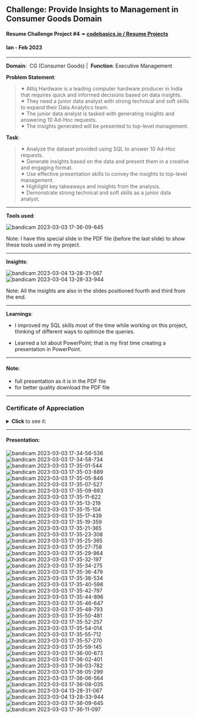 ## **Challenge**: Provide Insights to Management in Consumer Goods Domain

#### Resume Challenge Project #4 ➛ [codebasics.io / Resume Projects](https://codebasics.io/challenge/codebasics-resume-project-challenge)
#### Ian - Feb 2023 

---

**Domain**:  CG (Consumer Goods)  |  **Function**:  Executive Management
  
  
**Problem Statement**:

> ✦ Atliq Hardware is a leading computer hardware producer in India that requires quick and informed decisions based on data insights.  
> ✦ They need a junior data analyst with strong technical and soft skills to expand their Data Analytics team.  
> ✦ The junior data analyst is tasked with generating insights and answering 10 Ad-Hoc requests.  
> ✦ The insights generated will be presented to top-level management.  


**Task**:

> ✦ Analyze the dataset provided using SQL to answer 10 Ad-Hoc requests.  
> ✦ Generate insights based on the data and present them in a creative and engaging format.  
> ✦ Use effective presentation skills to convey the insights to top-level management.  
> ✦ Highlight key takeaways and insights from the analysis.  
> ✦ Demonstrate strong technical and soft skills as a junior data analyst.  

---

**Tools used**:

![bandicam 2023-03-03 17-36-09-645](https://user-images.githubusercontent.com/94936000/222762112-e968f3f7-7fcb-4243-a2c2-fd998277224f.jpg)

Note: I have this special slide in the PDF file (before the last slide) to show these tools used in my project.

---  

**Insights**: 

![bandicam 2023-03-04 13-28-31-067](https://user-images.githubusercontent.com/94936000/222897413-ca8351af-77a1-43a9-a820-dc3bc743712f.jpg)
![bandicam 2023-03-04 13-28-33-944](https://user-images.githubusercontent.com/94936000/222897416-89ddde2e-ae01-4d36-8f62-226f49460c6b.jpg)

Note: All the insights are also in the slides positioned fourth and third from the end.

---

**Learnings**:

- I improved my SQL skills most of the time while working on this project, thinking of different ways to optimize the queries.

- Learned a lot about PowerPoint; that is my first time creating a presentation in PowerPoint.

----

#### Note: 
- full presentation as it is in the PDF file
- for better quality download the PDF file

---

### Certificate of Appreciation
<details><summary><b>Click</b> to see it:</summary><img src="https://user-images.githubusercontent.com/94936000/223107612-35e96d6d-9707-46ae-99c3-d067cd194b63.jpg"></details>

---


#### Presentation:

![bandicam 2023-03-03 17-34-56-536](https://user-images.githubusercontent.com/94936000/222761987-54cac72d-0eff-4a64-9672-3b2c167042a0.jpg)
![bandicam 2023-03-03 17-34-58-734](https://user-images.githubusercontent.com/94936000/222761993-359cedfa-9d6b-41fb-be5d-1d4c5ae72e1d.jpg)
![bandicam 2023-03-03 17-35-01-544](https://user-images.githubusercontent.com/94936000/222761997-38950d53-51ff-4152-80b4-b9de287691d3.jpg)
![bandicam 2023-03-03 17-35-03-889](https://user-images.githubusercontent.com/94936000/222762000-7ace81f7-141f-4c4b-9e84-712de58414d5.jpg)
![bandicam 2023-03-03 17-35-05-846](https://user-images.githubusercontent.com/94936000/222762002-ef9a2d7f-c8c1-4404-8514-6b65f65eea66.jpg)
![bandicam 2023-03-03 17-35-07-527](https://user-images.githubusercontent.com/94936000/222762005-0eb5a51b-5bd8-4635-b8fe-49df4d4941e8.jpg)
![bandicam 2023-03-03 17-35-09-693](https://user-images.githubusercontent.com/94936000/222762008-7d0c93e8-cc9c-45d6-90b0-c3021c96926e.jpg)
![bandicam 2023-03-03 17-35-11-622](https://user-images.githubusercontent.com/94936000/222762016-703593ff-e10c-4fe0-abea-6f1588e43541.jpg)
![bandicam 2023-03-03 17-35-13-219](https://user-images.githubusercontent.com/94936000/222762024-e10a4986-2cb2-4b35-b118-87771bffecbc.jpg)
![bandicam 2023-03-03 17-35-15-104](https://user-images.githubusercontent.com/94936000/222762027-f5c3982d-2459-4689-98b6-6157495577f7.jpg)
![bandicam 2023-03-03 17-35-17-439](https://user-images.githubusercontent.com/94936000/222762030-a07aedac-d418-4eed-9a0d-8672978637a2.jpg)
![bandicam 2023-03-03 17-35-19-359](https://user-images.githubusercontent.com/94936000/222762031-cab68203-956a-4998-8a06-0145156d3dbb.jpg)
![bandicam 2023-03-03 17-35-21-365](https://user-images.githubusercontent.com/94936000/222762033-379a41a7-71cc-4efb-9cac-2f5d7fd13e32.jpg)
![bandicam 2023-03-03 17-35-23-308](https://user-images.githubusercontent.com/94936000/222762038-8c20c38a-8763-4558-9f13-a9489d37ea3f.jpg)
![bandicam 2023-03-03 17-35-25-365](https://user-images.githubusercontent.com/94936000/222762040-3ae12210-5e61-42c8-a1a2-509db8499c8a.jpg)
![bandicam 2023-03-03 17-35-27-758](https://user-images.githubusercontent.com/94936000/222762043-9df42b5d-ccac-4f83-a373-8dc97ab45c9f.jpg)
![bandicam 2023-03-03 17-35-29-964](https://user-images.githubusercontent.com/94936000/222762047-e70af50f-195f-484c-b5eb-f1ef1090e1be.jpg)
![bandicam 2023-03-03 17-35-32-197](https://user-images.githubusercontent.com/94936000/222762050-5eb70f8c-82f3-4aa7-946d-2c591d6d6ce7.jpg)
![bandicam 2023-03-03 17-35-34-275](https://user-images.githubusercontent.com/94936000/222762052-60b8cf36-fb08-46df-bda5-050c706198f2.jpg)
![bandicam 2023-03-03 17-35-36-479](https://user-images.githubusercontent.com/94936000/222762054-63c88307-84f4-4d24-be1f-82d28a492b41.jpg)
![bandicam 2023-03-03 17-35-38-534](https://user-images.githubusercontent.com/94936000/222762055-712e8594-67db-4948-9251-6a987f3682c5.jpg)
![bandicam 2023-03-03 17-35-40-598](https://user-images.githubusercontent.com/94936000/222762056-7bd011ea-5987-499e-babc-c27024faa231.jpg)
![bandicam 2023-03-03 17-35-42-797](https://user-images.githubusercontent.com/94936000/222762058-969f4435-4946-428b-9194-f87d7f3b7b11.jpg)
![bandicam 2023-03-03 17-35-44-896](https://user-images.githubusercontent.com/94936000/222762061-46251933-7e1f-4e0b-83b5-7973b7cd0404.jpg)
![bandicam 2023-03-03 17-35-46-647](https://user-images.githubusercontent.com/94936000/222762068-3c7565b1-5c7c-4dfb-a2a5-50d0400b1ea2.jpg)
![bandicam 2023-03-03 17-35-48-793](https://user-images.githubusercontent.com/94936000/222762070-5907bcec-3ebb-4f59-b3ea-b501e59eb337.jpg)
![bandicam 2023-03-03 17-35-50-481](https://user-images.githubusercontent.com/94936000/222762073-76980db6-b73a-4bdb-9f9e-149da07074e8.jpg)
![bandicam 2023-03-03 17-35-52-257](https://user-images.githubusercontent.com/94936000/222762076-c3d0735a-d1b4-4e98-b730-01d444c6908c.jpg)
![bandicam 2023-03-03 17-35-54-014](https://user-images.githubusercontent.com/94936000/222762080-97195777-cb37-494d-b711-6fed737261a9.jpg)
![bandicam 2023-03-03 17-35-55-712](https://user-images.githubusercontent.com/94936000/222762084-c9c822bd-82cb-4fff-9db1-f238c58e1f8c.jpg)
![bandicam 2023-03-03 17-35-57-270](https://user-images.githubusercontent.com/94936000/222762088-a7a2f288-eaf2-461e-87ec-a72475bb4bae.jpg)
![bandicam 2023-03-03 17-35-59-145](https://user-images.githubusercontent.com/94936000/222762089-93b8d5c1-f838-4fa0-b91a-af8bab477f1e.jpg)
![bandicam 2023-03-03 17-36-00-673](https://user-images.githubusercontent.com/94936000/222762092-81c7ae5c-763d-4b35-b579-b7bebb4661bd.jpg)
![bandicam 2023-03-03 17-36-02-401](https://user-images.githubusercontent.com/94936000/222762094-45effc8c-d418-4acf-8d5a-891333e67a36.jpg)
![bandicam 2023-03-03 17-36-03-782](https://user-images.githubusercontent.com/94936000/222762098-bfbadf51-006f-4ec9-acf0-d22250775d03.jpg)
![bandicam 2023-03-03 17-36-05-299](https://user-images.githubusercontent.com/94936000/222762100-2859f55e-e312-4c94-83a3-31981a6f4292.jpg)
![bandicam 2023-03-03 17-36-06-564](https://user-images.githubusercontent.com/94936000/222762105-6398e3b4-c637-4eb0-b7ed-09fb58d542d1.jpg)
![bandicam 2023-03-03 17-36-08-035](https://user-images.githubusercontent.com/94936000/222762111-bc720612-76ad-475c-a2c3-4f0cd881463c.jpg)
![bandicam 2023-03-04 13-28-31-067](https://user-images.githubusercontent.com/94936000/222897413-ca8351af-77a1-43a9-a820-dc3bc743712f.jpg)
![bandicam 2023-03-04 13-28-33-944](https://user-images.githubusercontent.com/94936000/222897416-89ddde2e-ae01-4d36-8f62-226f49460c6b.jpg)
![bandicam 2023-03-03 17-36-09-645](https://user-images.githubusercontent.com/94936000/222762112-e968f3f7-7fcb-4243-a2c2-fd998277224f.jpg)
![bandicam 2023-03-03 17-36-11-097](https://user-images.githubusercontent.com/94936000/225568709-b7532461-9755-4906-a0ec-19c53cdfff21.jpg)

